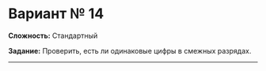 # Вариант № 14
**Сложность:** Стандартный

**Задание:**  Проверить, есть ли одинаковые цифры в смежных разрядах.

---